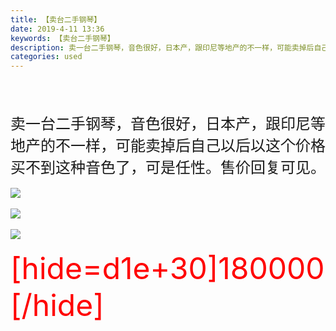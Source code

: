 ```yaml
---
title: 【卖台二手钢琴】
date: 2019-4-11 13:36
keywords: 【卖台二手钢琴】
description: 卖一台二手钢琴，音色很好，日本产，跟印尼等地产的不一样，可能卖掉后自己以后以这个价格买不到这种音色了，可是任性。售价回复可见。[hide=d1e+30]180000[/hide]
categories: used
---
```

<td class="t_f" id="postmessage_3460910">

<br/>
<br/>
<br/>
<font size="5">卖一台二手钢琴，音色很好，日本产，跟印尼等地产的不一样，可能卖掉后自己以后以这个价格买不到这种音色了，可是任性。售价回复可见。</font><br/>
<br/>

<img aid="1137396" data-cf-modified-34b80700c0e9f221568e9d0c-="" file="data/attachment/forum/201904/11/132033pee5co5cx7cg3ojc.jpg.thumb.jpg" id="aimg_1137396" inpost="1" onclick="" onmouseover="" src="http://www.flw.ph/data/attachment/forum/201904/11/132033pee5co5cx7cg3ojc.jpg" style="cursor:pointer" zoomfile="data/attachment/forum/201904/11/132033pee5co5cx7cg3ojc.jpg"/>


<br/>
<br/>

<img aid="1137395" data-cf-modified-34b80700c0e9f221568e9d0c-="" file="data/attachment/forum/201904/11/132027r6gg04vgwxuuabbp.jpg.thumb.jpg" id="aimg_1137395" inpost="1" onclick="" onmouseover="" src="http://www.flw.ph/data/attachment/forum/201904/11/132027r6gg04vgwxuuabbp.jpg" style="cursor:pointer" zoomfile="data/attachment/forum/201904/11/132027r6gg04vgwxuuabbp.jpg"/>


<br/>
<br/>

<img aid="1137399" data-cf-modified-34b80700c0e9f221568e9d0c-="" file="data/attachment/forum/201904/11/132039v8e3a9jo3o2o5o1e.jpg.thumb.jpg" id="aimg_1137399" inpost="1" onclick="" onmouseover="" src="http://www.flw.ph/data/attachment/forum/201904/11/132039v8e3a9jo3o2o5o1e.jpg" style="cursor:pointer" zoomfile="data/attachment/forum/201904/11/132039v8e3a9jo3o2o5o1e.jpg"/>


<br/>
<br/>
<font size="7"><font color="#ff0000">[hide=d1e+30]180000[/hide]</font></font><br/>
<br/>
<br/>
</td>
